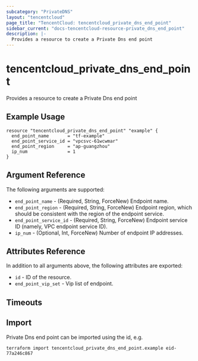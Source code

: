 ```yaml
---
subcategory: "PrivateDNS"
layout: "tencentcloud"
page_title: "TencentCloud: tencentcloud_private_dns_end_point"
sidebar_current: "docs-tencentcloud-resource-private_dns_end_point"
description: |-
  Provides a resource to create a Private Dns end point
---
```


# tencentcloud_private_dns_end_point

Provides a resource to create a Private Dns end point

## Example Usage

```hcl
resource "tencentcloud_private_dns_end_point" "example" {
  end_point_name       = "tf-example"
  end_point_service_id = "vpcsvc-61wcwmar"
  end_point_region     = "ap-guangzhou"
  ip_num               = 1
}
```

## Argument Reference

The following arguments are supported:

* `end_point_name` - (Required, String, ForceNew) Endpoint name.
* `end_point_region` - (Required, String, ForceNew) Endpoint region, which should be consistent with the region of the endpoint service.
* `end_point_service_id` - (Required, String, ForceNew) Endpoint service ID (namely, VPC endpoint service ID).
* `ip_num` - (Optional, Int, ForceNew) Number of endpoint IP addresses.

## Attributes Reference

In addition to all arguments above, the following attributes are exported:

* `id` - ID of the resource.
* `end_point_vip_set` - Vip list of endpoint.


## Timeouts

<no value>


## Import

Private Dns end point can be imported using the id, e.g.

```
terraform import tencentcloud_private_dns_end_point.example eid-77a246c867
```

